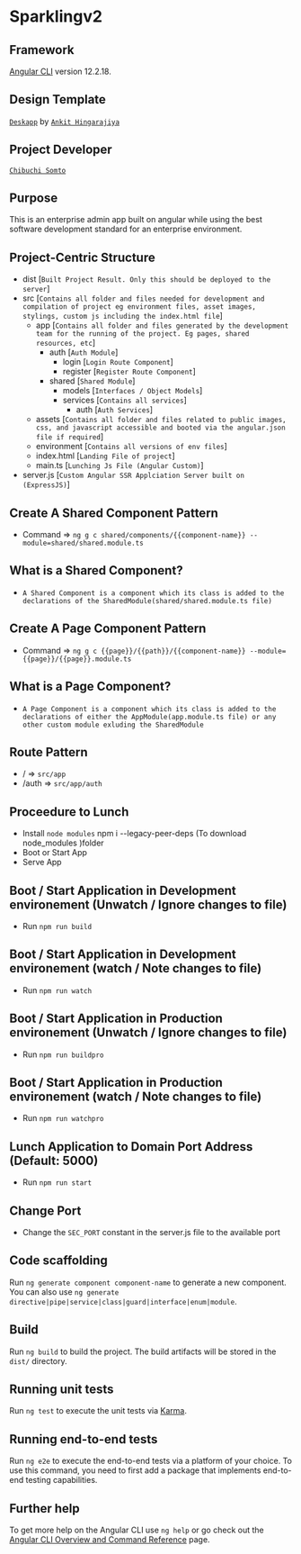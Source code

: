 # Sparklingv2


## Framework
[Angular CLI](https://github.com/angular/angular-cli) version 12.2.18.

## Design Template
[`Deskapp`](https://dropways.github.io/deskapp) by [`Ankit Hingarajiya`](https://github.com/dropways) 

## Project Developer
[`Chibuchi Somto`](https://github.com/orajiakuchibuchi)

## Purpose
This is an enterprise admin app built on angular while using the best software development standard for an enterprise environment.

## Project-Centric Structure 
- dist [`Built Project Result. Only this should be deployed to the server`]
- src [`Contains all folder and files needed for development and compilation of project eg environment files, asset images, stylings, custom js including the index.html file`]
    - app [`Contains all folder and files generated by the development team for the running of the project. Eg pages, shared resources, etc`]
        - auth [`Auth Module`]
            - login [`Login Route Component`]
            - register [`Register Route Component`]
        - shared [`Shared Module`]
            - models [`Interfaces / Object Models`]
            - services [`Contains all services`]
                - auth [`Auth Services`]
    - assets [`Contains all folder and files related to public images, css, and javascript accessible and booted via the angular.json file if required`]
    - environment [`Contains all versions of env files`]
    - index.html [`Landing File of project`]
    - main.ts [`Lunching Js File (Angular Custom)`]
- server.js [`Custom Angular SSR Applciation Server built on (ExpressJS)`]

## Create A Shared Component Pattern 
- Command => `ng g c shared/components/{{component-name}} --module=shared/shared.module.ts` <!-- Where {{component-name}} is the name of the shared component to create -->

## What is a Shared Component?
- `A Shared Component is a component which its class is added to the declarations of the SharedModule(shared/shared.module.ts file)`

## Create A Page Component Pattern 
- Command => `ng g c {{page}}/{{path}}/{{component-name}} --module={{page}}/{{page}}.module.ts` 
<!-- Where {{page}} is the name of the page where component belongs to and can only be exported from-->
<!-- Where {{path}} is the name of the page relative child path where component folder will be directly created/added to -->
<!-- Where {{component-name}} is the name of the new component to create -->
<!-- Where {{page.module}} is the name of the page module where component class will be directly imported to -->

## What is a Page Component?
- `A Page Component is a component which its class is added to the declarations of either the AppModule(app.module.ts file) or any other custom module exluding the SharedModule`

## Route Pattern 
- / => `src/app`
- /auth => `src/app/auth`


## Proceedure to Lunch
- Install `node modules` npm i --legacy-peer-deps (To download node_modules )folder
- Boot or Start App
- Serve App

## Boot / Start Application in Development environement (Unwatch / Ignore changes to file)
- Run `npm run build`


## Boot / Start Application in Development environement (watch / Note changes to file)
- Run `npm run watch`


## Boot / Start Application in Production environement (Unwatch / Ignore changes to file)
- Run `npm run buildpro`


## Boot / Start Application in Production environement (watch / Note changes to file)
- Run `npm run watchpro`

## Lunch Application to Domain Port Address (Default: 5000)
- Run `npm run start` 

## Change Port
- Change the `SEC_PORT` constant in the server.js file to the available port

## Code scaffolding

Run `ng generate component component-name` to generate a new component. You can also use `ng generate directive|pipe|service|class|guard|interface|enum|module`.

## Build

Run `ng build` to build the project. The build artifacts will be stored in the `dist/` directory.

## Running unit tests

Run `ng test` to execute the unit tests via [Karma](https://karma-runner.github.io).

## Running end-to-end tests

Run `ng e2e` to execute the end-to-end tests via a platform of your choice. To use this command, you need to first add a package that implements end-to-end testing capabilities.

## Further help

To get more help on the Angular CLI use `ng help` or go check out the [Angular CLI Overview and Command Reference](https://angular.io/cli) page.
